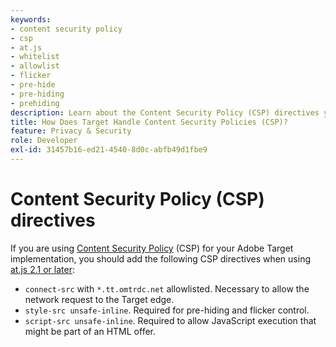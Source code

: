 ```yaml
---
keywords:
- content security policy
- csp
- at.js
- whitelist
- allowlist
- flicker
- pre-hide
- pre-hiding
- prehiding
description: Learn about the Content Security Policy (CSP) directives you should add when using Adobe Target.
title: How Does Target Handle Content Security Policies (CSP)?
feature: Privacy & Security
role: Developer
exl-id: 31457b16-ed21-4540-8d0c-abfb49d1fbe9
---
```

# Content Security Policy (CSP) directives

If you are using [Content Security Policy](https://en.wikipedia.org/wiki/Content_Security_Policy) (CSP) for your Adobe Target implementation, you should add the following CSP directives when using [at.js 2.1 or later](/help/c-implementing-target/c-implementing-target-for-client-side-web/target-atjs-versions.md):

* `connect-src` with `*.tt.omtrdc.net` allowlisted. Necessary to allow the network request to the Target edge.
* `style-src unsafe-inline`. Required for pre-hiding and flicker control.
* `script-src unsafe-inline`.  Required to allow JavaScript execution that might be part of an HTML offer.
